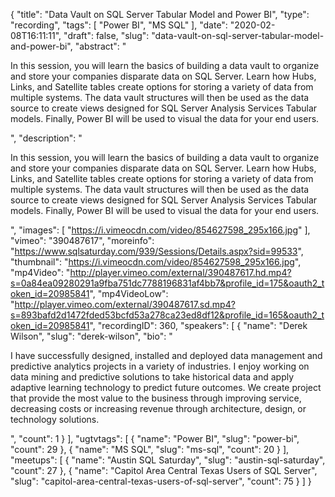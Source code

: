 {
  "title": "Data Vault on SQL Server Tabular Model and Power BI",
  "type": "recording",
  "tags": [
    "Power BI",
    "MS SQL"
  ],
  "date": "2020-02-08T16:11:11",
  "draft": false,
  "slug": "data-vault-on-sql-server-tabular-model-and-power-bi",
  "abstract": "<p>In this session, you will learn the basics of building a data vault to organize and store your companies disparate data on SQL Server.  Learn how Hubs, Links, and Satellite tables create options for storing a variety of data from multiple systems.  The data vault structures will then be used as the data source to create views designed for SQL Server Analysis Services Tabular models.  Finally, Power BI will be used to visual the data for your end users.</p>",
  "description": "<p>In this session, you will learn the basics of building a data vault to organize and store your companies disparate data on SQL Server.  Learn how Hubs, Links, and Satellite tables create options for storing a variety of data from multiple systems.  The data vault structures will then be used as the data source to create views designed for SQL Server Analysis Services Tabular models.  Finally, Power BI will be used to visual the data for your end users.</p>",
  "images": [
    "https://i.vimeocdn.com/video/854627598_295x166.jpg"
  ],
  "vimeo": "390487617",
  "moreinfo": "https://www.sqlsaturday.com/939/Sessions/Details.aspx?sid=99533",
  "thumbnail": "https://i.vimeocdn.com/video/854627598_295x166.jpg",
  "mp4Video": "http://player.vimeo.com/external/390487617.hd.mp4?s=0a84ea09280291a9fba751dc7788196831af4bb7&profile_id=175&oauth2_token_id=20985841",
  "mp4VideoLow": "http://player.vimeo.com/external/390487617.sd.mp4?s=893bafd2d1472fded53bcfd53a278ca23ed8df12&profile_id=165&oauth2_token_id=20985841",
  "recordingID": 360,
  "speakers": [
    {
      "name": "Derek Wilson",
      "slug": "derek-wilson",
      "bio": "<p>I have successfully designed, installed and deployed data management and predictive analytics projects in a variety of industries. I enjoy working on data mining and predictive solutions to take historical data and apply adaptive learning technology to predict future outcomes. We create project that provide the most value to the business through improving service, decreasing costs or increasing revenue through architecture, design, or technology solutions.</p>",
      "count": 1
    }
  ],
  "ugtvtags": [
    {
      "name": "Power BI",
      "slug": "power-bi",
      "count": 29
    },
    {
      "name": "MS SQL",
      "slug": "ms-sql",
      "count": 20
    }
  ],
  "meetups": [
    {
      "name": "Austin SQL Saturday",
      "slug": "austin-sql-saturday",
      "count": 27
    },
    {
      "name": "Capitol Area Central Texas Users of SQL Server",
      "slug": "capitol-area-central-texas-users-of-sql-server",
      "count": 75
    }
  ]
}
